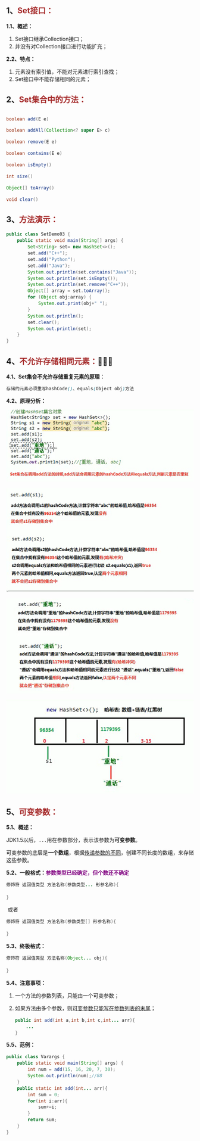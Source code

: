 ## 1、<span style="color:brown">Set<E>接口：</span>

**1.1、概述：**

1. Set接口继承Collection接口；
3. 并没有对Collection接口进行功能扩充；

**2.2、特点：**

1. 元素没有索引值，不能对元素进行索引查找；
2. Set接口中不能存储相同的元素；



## 2、<span style="color:brown">Set集合中的方法：</span>

## <!--Set接口中的方法跟Collection接口中基本一致-->

```java
boolean add(E e)
```

```java
boolean addAll(Collection<? super E> c)
```

```java
boolean remove(E e)
```

```java
boolean contains(E e)
```

```java
boolean isEmpty()
```

```java
int size()
```

```java
Object[] toArray()
```

```java
void clear()
```



## 3、<span style="color:brown">方法演示：</span>

```java
public class SetDemo03 {
    public static void main(String[] args) {
        Set<String> set= new HashSet<>();
        set.add("C++");
        set.add("Python");
        set.add("Java");
        System.out.println(set.contains("Java"));
        System.out.println(set.isEmpty());
        System.out.println(set.remove("C++"));
        Object[] array = set.toArray();
        for (Object obj:array) {
            System.out.print(obj+" ");
        }
        System.out.println();
        set.clear();
        System.out.println(set);
    }
}
```



## 4、<span style="color:brown">不允许存储相同元素：</span>🍟🍟🍟

**4.1、Set集合不允许存储重复元素的原理：**

```scss
存储的元素必须重写hashCode()、equals(Object obj)方法
```

**4.2、原理分析：**

![代码](https://raw.githubusercontent.com/root-bine/image/main/Typora-image/%E4%BB%A3%E7%A0%81.png)

![第一组](https://raw.githubusercontent.com/root-bine/image/main/Typora-image/202205221034666.png)

![第二组](https://raw.githubusercontent.com/root-bine/image/main/Typora-image/%E7%AC%AC%E4%BA%8C%E7%BB%84.png)

![图解](https://raw.githubusercontent.com/root-bine/image/main/Typora-image/%E5%9B%BE%E8%A7%A3.png)

## 5、<span style="color:brown">可变参数：</span>

**5.1、概述：**

JDK1.5以后，`...`用在参数部分，表示该参数为**可变参数**。

可变参数的底层是**一个数组**，根据<u>传递参数的不同</u>，创建不同长度的数组，来存储这些参数。

**5.2、一般格式：**<span style="color:purple">**参数类型已经确定，但个数还不确定**</span>

```java
修饰符 返回值类型 方法名称(参数类型... 形参名称){
    
}
```

​																						或者

```java
修饰符 返回值类型 方法名称(参数类型[] 形参名称){
    
}
```

**5.3、终极格式：**

```java
修饰符 返回值类型 方法名称(Object... obj){
    
}
```

**5.4、注意事项：**

1. 一个方法的参数列表，只能由一个可变参数；

2. 如果方法由多个参数，则<u>可变参数只能写在参数列表的末尾</u>；

   ```java
   public int add(int a,int b,int c,int... arr){
       ...
   }
   ```

**5.5、范例：**

```java
public class Varargs {
    public static void main(String[] args) {
        int num = add(15, 16, 20, 7, 30);
        System.out.println(num);//88
    }
    public static int add(int... arr){
        int sum = 0;
        for(int i:arr){
            sum+=i;
        }
        return sum;
    }
}
```



